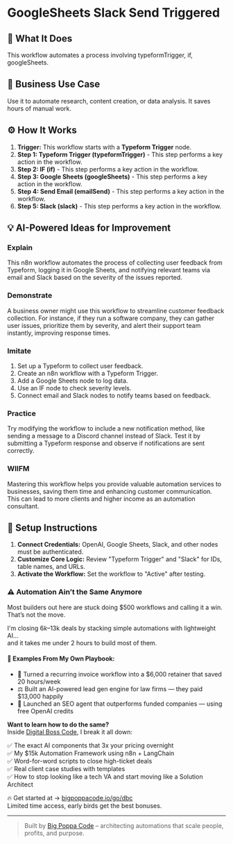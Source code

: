 # GoogleSheets Slack Send Triggered

## 🚀 What It Does
This workflow automates a process involving typeformTrigger, if, googleSheets.

## 💼 Business Use Case
Use it to automate research, content creation, or data analysis. It saves hours of manual work.

## ⚙️ How It Works
1.  **Trigger:** This workflow starts with a **Typeform Trigger** node.
2. **Step 1: Typeform Trigger (typeformTrigger)** - This step performs a key action in the workflow.
3. **Step 2: IF (if)** - This step performs a key action in the workflow.
4. **Step 3: Google Sheets (googleSheets)** - This step performs a key action in the workflow.
5. **Step 4: Send Email (emailSend)** - This step performs a key action in the workflow.
6. **Step 5: Slack (slack)** - This step performs a key action in the workflow.

## 💡 AI-Powered Ideas for Improvement
### Explain
This n8n workflow automates the process of collecting user feedback from Typeform, logging it in Google Sheets, and notifying relevant teams via email and Slack based on the severity of the issues reported.

### Demonstrate
A business owner might use this workflow to streamline customer feedback collection. For instance, if they run a software company, they can gather user issues, prioritize them by severity, and alert their support team instantly, improving response times.

### Imitate
1. Set up a Typeform to collect user feedback.
2. Create an n8n workflow with a Typeform Trigger.
3. Add a Google Sheets node to log data.
4. Use an IF node to check severity levels.
5. Connect email and Slack nodes to notify teams based on feedback.

### Practice
Try modifying the workflow to include a new notification method, like sending a message to a Discord channel instead of Slack. Test it by submitting a Typeform response and observe if notifications are sent correctly.

### WIIFM
Mastering this workflow helps you provide valuable automation services to businesses, saving them time and enhancing customer communication. This can lead to more clients and higher income as an automation consultant.

## 🔧 Setup Instructions
1. **Connect Credentials:** OpenAI, Google Sheets, Slack, and other nodes must be authenticated.
2. **Customize Core Logic:** Review "Typeform Trigger" and "Slack" for IDs, table names, and URLs.
3. **Activate the Workflow:** Set the workflow to "Active" after testing.

### ⚠️ Automation Ain’t the Same Anymore

Most builders out here are stuck doing $500 workflows and calling it a win.  
That’s not the move.  

I'm closing $6k–$13k deals by stacking simple automations with lightweight AI...  
and it takes me under 2 hours to build most of them.

#### 🧠 Examples From My Own Playbook:
- 🔁 Turned a recurring invoice workflow into a $6,000 retainer that saved 20 hours/week  
- ⚖️ Built an AI-powered lead gen engine for law firms — they paid $13,000 happily  
- 🚀 Launched an SEO agent that outperforms funded companies — using free OpenAI credits  

**Want to learn how to do the same?**  
Inside [Digital Boss Code](https://bigpoppacode.io/go/dbc), I break it all down:

✅ The exact AI components that 3x your pricing overnight  
✅ My $15k Automation Framework using n8n + LangChain  
✅ Word-for-word scripts to close high-ticket deals  
✅ Real client case studies with templates  
✅ How to stop looking like a tech VA and start moving like a Solution Architect  

🔥 Get started at → [bigpoppacode.io/go/dbc](https://bigpoppacode.io/go/dbc)  
Limited time access, early birds get the best bonuses.

---
> Built by [Big Poppa Code](https://bigpoppacode.io) – architecting automations that scale people, profits, and purpose.
